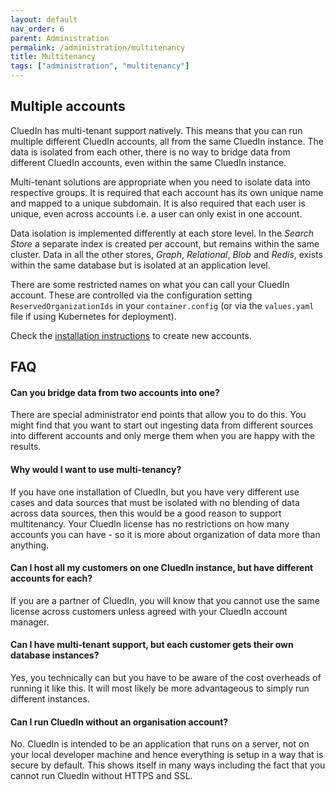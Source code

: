 ```yaml
---
layout: default
nav_order: 6
parent: Administration
permalink: /administration/multitenancy
title: Multitenancy
tags: ["administration", "multitenancy"]
---
```


## Multiple accounts

CluedIn has multi-tenant support natively. This means that you can run multiple different CluedIn accounts, all from the same CluedIn instance. The data is isolated from each other, there is no way to bridge data from different CluedIn accounts, even within the same CluedIn instance. 

Multi-tenant solutions are appropriate when you need to isolate data into respective groups. It is required that each account has its own unique name and mapped to a unique subdomain. It is also required that each user is unique, even across accounts i.e. a user can only exist in one account. 

Data isolation is implemented differently at each store level. In the _Search Store_ a separate index is created per account, but remains within the same cluster. Data in all the other stores, _Graph_, _Relational_, _Blob_ and _Redis_, exists within the same database but is isolated at an application level. 

There are some restricted names on what you can call your CluedIn account. These are controlled via the configuration setting `ReservedOrganizationIds` in your `container.config` (or via the `values.yaml` file if using Kubernetes for deployment).

Check the [installation instructions](../deployment/kubernetes/create-organization) to create new accounts.

## FAQ
#### Can you bridge data from two accounts into one?

There are special administrator end points that allow you to do this. You might find that you want to start out ingesting data from different sources into different accounts and only merge them when you are happy with the results. 

#### Why would I want to use multi-tenancy?

If you have one installation of CluedIn, but you have very different use cases and data sources that must be isolated with no blending of data across data sources, then this would be a good reason to support multitenancy. Your CluedIn license has no restrictions on how many accounts you can have - so it is more about organization of data more than anything.

#### Can I host all my customers on one CluedIn instance, but have different accounts for each?

If you are a partner of CluedIn, you will know that you cannot use the same license across customers unless agreed with your CluedIn account manager.

#### Can I have multi-tenant support, but each customer gets their own database instances?

Yes, you technically can but you have to be aware of the cost overheads of running it like this. It will most likely be more advantageous to simply run different instances. 

#### Can I run CluedIn without an organisation account?

No. CluedIn is intended to be an application that runs on a server, not on your local developer machine and hence everything is setup in a way that is secure by default. This shows itself in many ways including the fact that you cannot run CluedIn without HTTPS and SSL. 